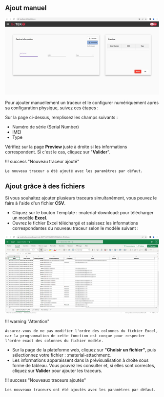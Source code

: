 ## **Ajout manuel**

![Ajouter un traceur](./images/add_device.png)

Pour ajouter manuellement un traceur et le configurer numériquement après sa configuration physique, suivez ces étapes :

Sur la page ci-dessus, remplissez les champs suivants :

- Numéro de série (Serial Number)
- IMEI
- Type

Vérifiez sur la page **Preview** juste à droite si les informations correspondent. Si c'est le cas, cliquez sur "**Valider**".

!!! success "Nouveau traceur ajouté"

    Le nouveau traceur a été ajouté avec les paramètres par défaut.

## **Ajout grâce à des fichiers**

Si vous souhaitez ajouter plusieurs traceurs simultanément, vous pouvez le faire à l'aide d'un fichier **CSV**.

- Cliquez sur le bouton Template : :material-download: pour télécharger un modèle **Excel**.
- Ouvrez le fichier Excel téléchargé et saisissez les informations correspondantes du nouveau traceur selon le modèle suivant :

![template_excel](./images/template_excel.png)

!!! warning "Attention"

    Assurez-vous de ne pas modifier l'ordre des colonnes du fichier Excel, car la programmation de cette fonction est conçue pour respecter l'ordre exact des colonnes du fichier modèle.

- Sur la page de la plateforme web, cliquez sur **"Choisir un fichier"**, puis sélectionnez votre fichier : :material-attachment:.
- Les informations apparaissent dans la prévisualisation à droite sous forme de tableau. Vous pouvez les consulter et, si elles sont correctes, cliquez sur **Valider** pour ajouter les traceurs.

!!! success "Nouveaux traceurs ajoutés"

    Les nouveaux traceurs ont été ajoutés avec les paramètres par défaut.
